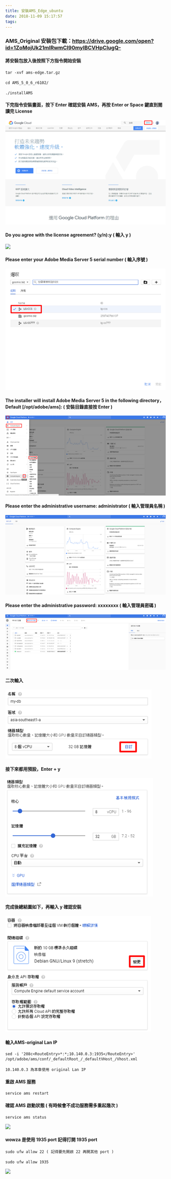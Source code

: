```yaml
---
title: 安裝AMS_Edge_ubuntu
date: 2018-11-09 15:17:57
tags:
---
```


### AMS_Original 安裝包下載：https://drive.google.com/open?id=1ZoMojUk21mlRwmCl90mylBCVHpClugQ-

#### 將安裝包放入後按照下方指令開始安裝

```
tar -xvf ams-edge.tar.gz

cd AMS_5_0_6_r6102/

./installAMS
```

#### 下完指令安裝畫面，按下 Enter 確認安裝 AMS，再按 Enter or Space 鍵直到閱讀完 License

![ ](images/1.png)

#### Do you agree with the license agreement? (y/n):y ( 輸入 y )

![ ](images/2.png)

#### Please enter your Adobe Media Server 5 serial number ( 輸入序號 )

![ ](images/3.png)

#### The installer will install Adobe Media Server 5 in the following directory，Default [/opt/adobe/ams]: ( 安裝目錄直接按 Enter )

![ ](images/4.png)

#### Please enter the administrative username: administrator ( 輸入管理員名稱 )

![ ](images/5.png)

#### Please enter the administrative password: xxxxxxxx ( 輸入管理員密碼 )

![ ](images/6.png)

#### 二次輸入

![ ](images/7.png)

#### 接下來都用預設，Enter + y

![ ](images/8.png)

#### 完成後總結圖如下，再輸入 y 確認安裝

![ ](images/9.png)

#### 輸入AMS-original Lan IP

```
sed -i '208c<RouteEntry>*:*;10.140.0.3:1935</RouteEntry>' /opt/adobe/ams/conf/_defaultRoot_/_defaultVHost_/Vhost.xml 

10.140.0.3 為本章使用 original Lan IP
```

#### 重啟 AMS 服務

```
service ams restart
```

#### 確認 AMS 啟動狀態 ( 有時候會不成功服務需多重起幾次 )

```
service ams status
```

![ ](images/10.png)

#### wowza 是使用 1935 port 記得打開 1935 port

```
sudo ufw allow 22 ( 記得要先開啟 22 再開其他 port )

sudo ufw allow 1935
```

![ ](images/11.png)